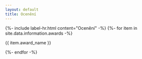 ```yaml
---
layout: default
title: Ocenění
---
```


<section>
  <div class="max-w-md mx-auto my-10 px-4">
    {%- include label-hr.html content="Ocenění" -%} {%- for item in
    site.data.information.awards -%}
    <p>{{ item.award_name }}</p>
    {%- endfor -%}
  </div>
</section>
